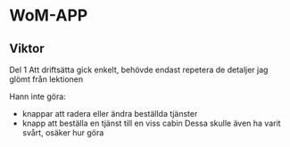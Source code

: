 # WoM-APP

## Viktor

Del 1
Att driftsätta gick enkelt, behövde endast repetera de detaljer jag glömt från lektionen

Hann inte göra:
- knappar att radera eller ändra beställda tjänster
- knapp att beställa en tjänst till en viss cabin
Dessa skulle även ha varit svårt, osäker hur göra
